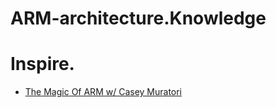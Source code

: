 # ARM-architecture.Knowledge
# Inspire.
- [The Magic Of ARM w/ Casey Muratori](https://youtu.be/Zr09I5OlOjs)
